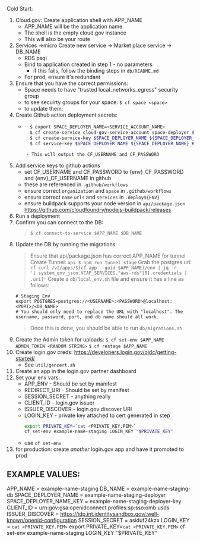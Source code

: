 Cold Start:
1. Cloud.gov: Create application shell with APP_NAME
    - APP_NAME will be the application name
    - The shell is the empty cloud.gov instance
    - This will also be your route
2. Services ->micro  Create new service -> Market place service -> DB_NAME
    - RDS psql
    - Bind to application created in step 1 - no parameters
        - if this fails, follow the binding steps in `db/README.md`
    - For prod, ensure it's redundant
3. Ensure that you have the correct permissions:
    - Space needs to have "trusted local_networks_egress" security group
    - to see secuirty groups for your space: `$ cf space <space> `
    - to update them: <EXERCISE LEFT FOR USER> 
4. Create Github action deployment secrets:
    - ```sh
        $ export SPACE_DEPLOYER_NAME=<SERVICE_ACCOUNT_NAME>
        $ cf create-service cloud-gov-service-account space-deployer $SPACE_DEPLOYER_NAME
        $ cf create-service-key $SPACE_DEPLOYER_NAME ${SPACE_DEPLOYER_NAME}_KEY
        $ cf service-key $SPACE_DEPLOYER_NAME ${SPACE_DEPLOYER_NAME}_KEY
    ```
        - This will output the CF_USERNAME and CF_PASSWORD
5. Add service keys to github actions
    - set CF_USERNAME and CF_PASSWORD to {env}_CF_PASSWORD and {env}_CF_USERNAME in github
    - these are referenced in `.github/workflows`
    - ensure correct `organization` and `space` in `.github/workflows`
    - ensure correct `name` `urls` and `services` in `.deploy${ENV}`
    - ensure buildpack supports your node version in `api/package.json` https://github.com/cloudfoundry/nodejs-buildpack/releases
6. Run a deployment
7. Confirm you can connect to the DB:
    > `$ cf connect-to-service $APP_NAME $DB_NAME`
8. Update the DB by running the migrations
    > Ensure that api/package.json has correct APP_NAME for tunnel
    > Create Tunnel: `api $ npm run tunnel:stage`
    > Grab the postgres uri: `cf curl /v2/apps/$(cf app --guid $APP_NAME)/env | jq -r '[.system_env_json.VCAP_SERVICES."aws-rds"[0].credentials | .uri]'`
    > Create a `db/local_env.sh` file and ensure it has a line as follows:
    ```
    # Staging Env
    export POSTGRES=postgres://<USERNAME>:<PASSWORD>@localhost:<PORT>/<DB_NAME>
    # You should only need to replace the URL with "localhost". The username, password, port, and db name should all work.
    ```
    > Once this is done, you should be able to run `db/migrations.sh`
9. Create the Admin token for uploads:
    `$ cf set-env $APP_NAME ADMIN_TOKEN <RANDOM STRING>`
    `$ cf restage $APP_NAME`
9. Create login.gov creds: https://developers.login.gov/oidc/getting-started/
    - See `util/gencert.sh`
10. Create an app in the login.gov partner dashboard
11. Set your env vars:
    - APP_ENV - Should be set by manifest
    - REDIRECT_URI - Should be set by manifest
    - SESSION_SECRET - anything really
    - CLIENT_ID - login.gov issuer
    - ISSUER_DISCOVER - login.gov discover URI
    - LOGIN_KEY - private key attached to cert generated in step
        ```sh
        export PRIVATE_KEY=`cat <PRIVATE_KEY.PEM>`
        cf set-env example-name-staging LOGIN_KEY "$PRIVATE_KEY"
        ```
    - use `cf set-env`
12. for production: create _another_ login.gov app and have it promoted to prod

## EXAMPLE VALUES:
APP_NAME = example-name-staging
DB_NAME = example-name-staging-db
SPACE_DEPLOYER_NAME = example-name-staging-deployer
SPACE_DEPLOYER_NAME_KEY = example-name-staging-deployer-key
CLIENT_ID = urn:gov:gsa:openidconnect.profiles:sp:sso:omb:usds
ISSUER_DISCOVER = https://idp.int.identitysandbox.gov/.well-known/openid-configuration
SESSION_SECRET = asiduf24kzx
LOGIN_KEY = `cat <PRIVATE_KEY.PEM>`
export PRIVATE_KEY=`cat <PRIVATE_KEY.PEM>`
cf set-env example-name-staging LOGIN_KEY "$PRIVATE_KEY"
